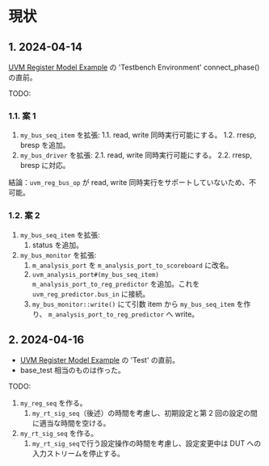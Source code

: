 # 現状

## 1. 2024-04-14

[UVM Register Model Example](https://www.chipverify.com/uvm/uvm-register-model-example) の 'Testbench Environment' connect_phase() の直前。

TODO:

### 1.1. 案 1

1. `my_bus_seq_item` を拡張:
   1.1. read, write 同時実行可能にする。
   1.2. rresp, bresp を追加。
2. `my_bus_driver` を拡張:
  2.1. read, write 同時実行可能にする。
  2.2. rresp, bresp に対応。

結論：`uvm_reg_bus_op` が read, write 同時実行をサポートしていないため、不可能。

### 1.2. 案 2

1. `my_bus_seq_item` を拡張:
   1. status を追加。
2. `my_bus_monitor` を拡張:
   1. `m_analysis_port` を `m_analysis_port_to_scoreboard` に改名。
   2. `uvm_analysis_port#(my_bus_seq_item) m_analysis_port_to_reg_predictor` を追加。これを `uvm_reg_predictor.bus_in` に接続。
   3. `my_bus_monitor::write()` にて引数 item から `my_bus_seq_item` を作り、 `m_analysis_port_to_reg_predictor` へ write。

## 2. 2024-04-16

- [UVM Register Model Example](https://www.chipverify.com/uvm/uvm-register-model-example) の 'Test' の直前。
- base_test 相当のものは作った。

TODO:

1. `my_reg_seq` を作る。
   1. `my_rt_sig_seq`（後述）の時間を考慮し、初期設定と第 2 回の設定の間に適当な時間を空ける。
2. `my_rt_sig_seq` を作る。
   1. `my_rt_sig_seq`で行う設定操作の時間を考慮し、設定変更中は DUT への入力ストリームを停止する。
